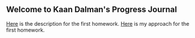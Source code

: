 ## Welcome to Kaan Dalman's Progress Journal

[Here](files/IE582_Fall23_Homework1.pdf) is the description for the first homework.
[Here](files/Homework1.html) is my approach for the first homework.
